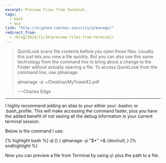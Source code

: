 ```yaml
---
excerpt: Preview files from Terminal.
tags: 
  - bash
  - osx
link: "http://krypted.com/mac-security/qlmanage/"
redirect_from:
  - /blog/2014/11/10/preview-files-from-terminal/
---
```


> QuickLook scans file contents before you open those files. Usually this just lets you view a file quickly. But you can also use this same technology from the command line to bring about a change to the Finder without actually opening a file. To access QuickLook from the command line, use qlmanage.
>
> qlmanage -p ~/Desktop/MyTowel42.pdf
>
> ---Charles Edge

---

I highly recommend adding an alias to your either your .bashrc or .bash_profile. This will make accessing the command faster, plus you have the added benefit of not seeing all the debug information in your current terminal session.

Below is the command I use:

{% highlight bash %}
ql () { qlmanage -p "$*" >& /dev/null; }
{% endhighlight %}

Now you can preview a file from Terminal by using ``ql`` plus the path to a file.